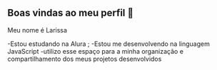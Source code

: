 ## Boas vindas ao meu perfil 💙

Meu nome é Larissa 

-Estou estudando na Alura ;
-Estou me desenvolvendo na linguagem JavaScript
-utilizo esse espaço para a minha organização e compartilhamento dos meus projetos desenvolvidos 
 
